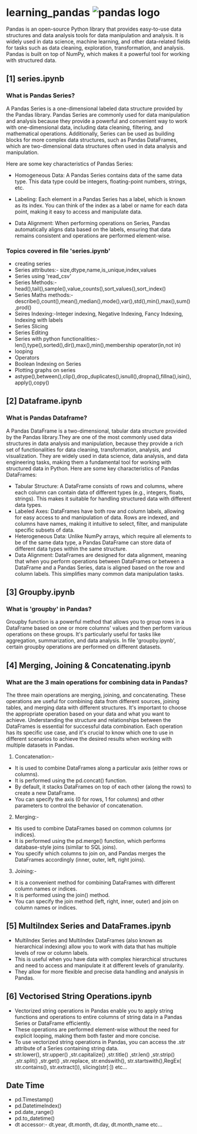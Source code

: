 # learning_pandas                       ![pandas logo](https://github.com/nimmigopan/learning_pandas/assets/35449494/6f6900d3-df0a-4144-bfee-a1a66984064f)

Pandas is an open-source Python library that provides easy-to-use data structures and data analysis tools for data manipulation and analysis. 
It is widely used in data science, machine learning, and other data-related fields for tasks such as data cleaning, exploration, transformation, and analysis. 
Pandas is built on top of NumPy, which makes it a powerful tool for working with structured data.

## [1] series.ipynb
### What is Pandas Series?
A Pandas Series is a one-dimensional labeled data structure provided by the Pandas library. Pandas Series are commonly used for data manipulation and analysis because they provide a powerful and convenient way to work with one-dimensional data, including data cleaning, filtering, and mathematical operations. Additionally, Series can be used as building blocks for more complex data structures, such as Pandas DataFrames, which are two-dimensional data structures often used in data analysis and manipulation.

Here are some key characteristics of Pandas Series:

- Homogeneous Data: A Pandas Series contains data of the same data type. This data type could be integers, floating-point numbers, strings, etc.

- Labeling: Each element in a Pandas Series has a label, which is known as its index. You can think of the index as a label or name for each data point, making it easy to access and manipulate data.

- Data Alignment: When performing operations on Series, Pandas automatically aligns data based on the labels, ensuring that data remains consistent and operations are performed element-wise.

### Topics covered in  file 'series.ipynb'
- creating series
- Series attributes:- size,dtype,name,is_unique,index,values
- Series using 'read_csv'
- Series Methods:- head(),tail(),sample(),value_counts(),sort_values(),sort_index()
- Series Maths methods:- describe(),count(),mean(),median(),mode(),var(),std(),min(),max(),sum(),prod()
- Seires Indexing:-Integer indexing, Negative Indexing, Fancy Indexing, Indexing with labels
- Series Slicing
- Series Editing
- Series with python functionalities:- len(),type(),sorted(),dir(),max(),min(),membership operator(in,not in)
- looping
- Operators
- Boolean Indexing on Series
- Plotting graphs on series
- astype(),between(),clip(),drop_duplicates(),isnull(),dropna(),fillna(),isin(),apply(),copy()

## [2] Dataframe.ipynb
### What is Pandas Dataframe?
A Pandas DataFrame is a two-dimensional, tabular data structure provided by the Pandas library.They are one of the most commonly used data structures in data analysis and manipulation, because they 
provide a rich set of functionalities for data cleaning, transformation, analysis, and visualization. They are widely used in data science, data analysis, and data engineering tasks, making them a fundamental tool for working with structured data in Python.
Here are some key characteristics of Pandas DataFrames:

- Tabular Structure: A DataFrame consists of rows and columns, where each column can contain data of different types (e.g., integers, floats, strings). This makes it suitable for handling structured data with different data types.
- Labeled Axes: DataFrames have both row and column labels, allowing for easy access to and manipulation of data. Rows are indexed, and columns have names, making it intuitive to select, filter, and manipulate specific subsets of data.
- Heterogeneous Data: Unlike NumPy arrays, which require all elements to be of the same data type, a Pandas DataFrame can store data of different data types within the same structure.
- Data Alignment: DataFrames are designed for data alignment, meaning that when you perform operations between DataFrames or between a DataFrame and a Pandas Series, data is aligned based on the row and column labels. This simplifies many common data manipulation tasks.
  
## [3] Groupby.ipynb
### What is 'groupby' in Pandas?
Groupby function is a powerful method that allows you to group rows in a DataFrame based on one or more columns' values and then perform various operations on these groups.
It's particularly useful for tasks like aggregation, summarization, and data analysis.
In file 'groupby.ipynb', certain groupby operations are performed on different datasets.

## [4] Merging, Joining & Concatenating.ipynb
### What are the 3 main operations for combining data in Pandas?
The three main operations are merging, joining, and concatenating. These operations are useful for combining data from different sources, joining tables, and merging data with different structures.
It's important to choose the appropriate operation based on your data and what you want to achieve. Understanding the structure and relationships between the DataFrames is essential for successful data combination. Each operation has its specific use case, and it's crucial to know which one to use in different scenarios to achieve the desired results when working with multiple datasets in Pandas.

1. Concatenation:-
- It is used to combine DataFrames along a particular axis (either rows or columns).
- It is performed using the pd.concat() function.
- By default, it stacks DataFrames on top of each other (along the rows) to create a new DataFrame.
- You can specify the axis (0 for rows, 1 for columns) and other parameters to control the behavior of concatenation.
2. Merging:-
- Itis used to combine DataFrames based on common columns (or indices).
- It is performed using the pd.merge() function, which performs database-style joins (similar to SQL joins).
- You specify which columns to join on, and Pandas merges the DataFrames accordingly (inner, outer, left, right joins).
3. Joining:-
- It is a convenient method for combining DataFrames with different column names or indices.
- It is performed using the join() method.
- You can specify the join method (left, right, inner, outer) and join on column names or indices.

## [5] MultiIndex Series and DataFrames.ipynb
- MultiIndex Series and MultiIndex DataFrames (also known as hierarchical indexing) allow you to work with data that has multiple levels of row or column labels. 
- This is useful when you have data with complex hierarchical structures and need to access and manipulate it at different levels of granularity.
- They allow for more flexible and precise data handling and analysis in Pandas.

## [6] Vectorised String Operations.ipynb
- Vectorized string operations in Pandas enable you to apply string functions and operations to entire columns of string data in a Pandas Series or DataFrame efficiently. 
- These operations are performed element-wise without the need for explicit looping, making them both faster and more concise. 
- To use vectorized string operations in Pandas, you can access the .str attribute of a Series containing string data.
- str.lower(), str.upper() ,str.capitalize() ,str.title() ,str.len() ,str.strip() ,str.split() ,str.get() ,str.replace, str.endswith(), str.startswith(),RegEx( str.contains(), str.extract()), slicing(str[:]) etc...

## Date Time
- pd.Timestamp()
- pd.DatetimeIndex()
- pd.date_range()
- pd.to_datetime()
- dt accessor:- dt.year, dt.month, dt.day, dt.month_name etc...
